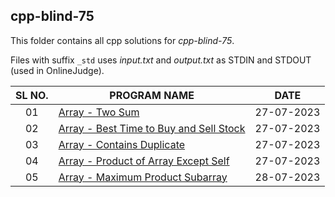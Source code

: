 ## cpp-blind-75  

This folder contains all cpp solutions for _cpp-blind-75_.  

Files with suffix `_std` uses _input.txt_ and _output.txt_ as STDIN and STDOUT (used in OnlineJudge). 

| SL NO. | PROGRAM NAME | DATE |
| :----: | --------- | :-----: |
| 01 | [Array - Two Sum](<01_Array_-_Two_Sum.cpp>) | 27-07-2023 | 
| 02 | [Array -  Best Time to Buy and Sell Stock](<02_Array_-__Best_Time_to_Buy_and_Sell_Stock.cpp>) | 27-07-2023 | 
| 03 | [Array - Contains Duplicate](<03_Array_-_Contains_Duplicate.cpp>) | 27-07-2023 | 
| 04 | [Array - Product of Array Except Self](<04_Array_-_Product_of_Array_Except_Self.cpp>) | 27-07-2023 | 
| 05 | [Array - Maximum Product Subarray](<05_Array_-_Maximum_Product_Subarray.cpp>) | 28-07-2023 | 
